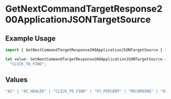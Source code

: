 # GetNextCommandTargetResponse200ApplicationJSONTargetSource

## Example Usage

```typescript
import { GetNextCommandTargetResponse200ApplicationJSONTargetSource } from "momentic/models/operations";

let value: GetNextCommandTargetResponse200ApplicationJSONTargetSource =
  "CLICK_TO_FIND";
```

## Values

```typescript
"AI" | "AI_HEALED" | "CLICK_TO_FIND" | "XY_PERCENT" | "RECORDING" | "USER_CSS_SELECTOR"
```